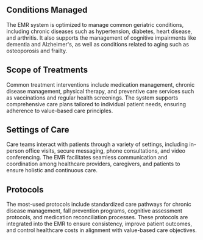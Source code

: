 ## Conditions Managed
The EMR system is optimized to manage common geriatric conditions, including chronic diseases such as hypertension, diabetes, heart disease, and arthritis. It also supports the management of cognitive impairments like dementia and Alzheimer's, as well as conditions related to aging such as osteoporosis and frailty.

## Scope of Treatments
Common treatment interventions include medication management, chronic disease management, physical therapy, and preventive care services such as vaccinations and regular health screenings. The system supports comprehensive care plans tailored to individual patient needs, ensuring adherence to value-based care principles.

## Settings of Care
Care teams interact with patients through a variety of settings, including in-person office visits, secure messaging, phone consultations, and video conferencing. The EMR facilitates seamless communication and coordination among healthcare providers, caregivers, and patients to ensure holistic and continuous care.

## Protocols
The most-used protocols include standardized care pathways for chronic disease management, fall prevention programs, cognitive assessment protocols, and medication reconciliation processes. These protocols are integrated into the EMR to ensure consistency, improve patient outcomes, and control healthcare costs in alignment with value-based care objectives.
